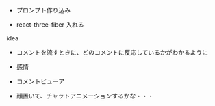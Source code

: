 <!-- - コメントスクリーンまでやる -->
<!-- - Amplify 導入 -->
<!-- - 流れるコメント or コメントビュー -->
<!-- - windows の透明化 -->

<!-- - 新規コメントのみ流す -->

<!-- - OpenAI に AITuber -->
  <!-- 5 秒経つか 5 個コメントが流れるか -->
<!-- - Voicevox による音声出力 -->

<!-- - 生成テキストを読み上げ終わるまで表示 -->

- プロンプト作り込み

- react-three-fiber 入れる

idea

- コメントを流すときに、どのコメントに反応しているかがわかるように
- 感情
- コメントビューア

- 顔置いて、チャットアニメーションするかな・・・
